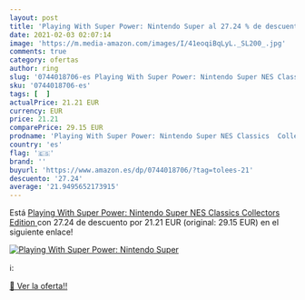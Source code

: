 ```yaml
---
layout: post
title: 'Playing With Super Power: Nintendo Super al 27.24 % de descuento'
date: 2021-02-03 02:07:14
image: 'https://m.media-amazon.com/images/I/41eoqiBqLyL._SL200_.jpg'
comments: true
category: ofertas
author: ring
slug: '0744018706-es Playing With Super Power: Nintendo Super NES Classics...'
sku: '0744018706-es'
tags: [  ]
actualPrice: 21.21 EUR
currency: EUR
price: 21.21
comparePrice: 29.15 EUR
prodname: 'Playing With Super Power: Nintendo Super NES Classics  Collectors Edition '
country: 'es'
flag: '🇪🇸'
brand: ''
buyurl: 'https://www.amazon.es/dp/0744018706/?tag=tolees-21'
descuento: '27.24'
average: '21.9495652173915'
---
```


Está [Playing With Super Power: Nintendo Super NES Classics  Collectors Edition ](https://www.amazon.es/dp/0744018706/?tag=tolees-21) con 27.24 de descuento por 21.21 EUR (original: 29.15 EUR) en el siguiente enlace!

[![Playing With Super Power: Nintendo Super](https://m.media-amazon.com/images/I/41eoqiBqLyL._SL200_.jpg)](https://www.amazon.es/dp/0744018706/?tag=tolees-21)

ℹ️:


[🛒 Ver la oferta!!](https://www.amazon.es/dp/0744018706/?tag=tolees-21)
